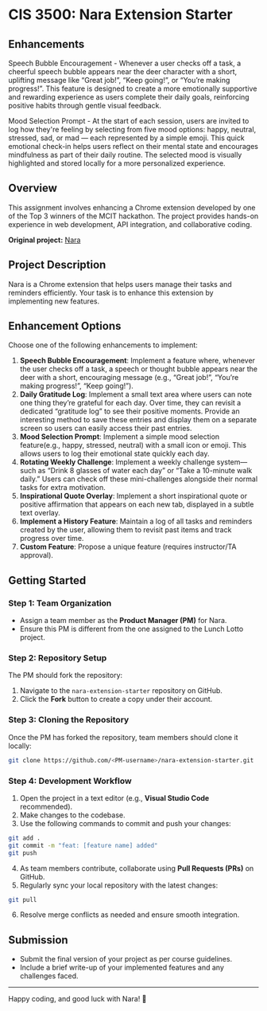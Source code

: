 # CIS 3500: Nara Extension Starter

## Enhancements

Speech Bubble Encouragement - Whenever a user checks off a task, a cheerful speech bubble appears near the deer character with a short, uplifting message like “Great job!”, “Keep going!”, or “You’re making progress!”. This feature is designed to create a more emotionally supportive and rewarding experience as users complete their daily goals, reinforcing positive habits through gentle visual feedback.

Mood Selection Prompt - At the start of each session, users are invited to log how they're feeling by selecting from five mood options: happy, neutral, stressed, sad, or mad — each represented by a simple emoji. This quick emotional check-in helps users reflect on their mental state and encourages mindfulness as part of their daily routine. The selected mood is visually highlighted and stored locally for a more personalized experience.

## Overview

This assignment involves enhancing a Chrome extension developed by one of the Top 3 winners of the MCIT hackathon. The project provides hands-on experience in web development, API integration, and collaborative coding.

**Original project:** [Nara](https://github.com/luyiZhang818/Nara-Chrome-Extension)

## Project Description

Nara is a Chrome extension that helps users manage their tasks and reminders efficiently. Your task is to enhance this extension by implementing new features.

## Enhancement Options

Choose one of the following enhancements to implement:

1. **Speech Bubble Encouragement**: Implement a feature where, whenever the user checks off a task, a speech or thought bubble appears near the deer with a short, encouraging message (e.g., “Great job!”, “You’re making progress!”, “Keep going!”).
2. **Daily Gratitude Log**: Implement a small text area where users can note one thing they’re grateful for each day. Over time, they can revisit a dedicated “gratitude log” to see their positive moments. Provide an interesting method to save these entries and display them on a separate screen so users can easily access their past entries.
3. **Mood Selection Prompt**: Implement a simple mood selection feature(e.g., happy, stressed, neutral) with a small icon or emoji. This allows users to log their emotional state quickly each day.
4. **Rotating Weekly Challenge**: Implement a weekly challenge system—such as “Drink 8 glasses of water each day” or “Take a 10-minute walk daily.” Users can check off these mini-challenges alongside their normal tasks for extra motivation.
5. **Inspirational Quote Overlay**: Implement a short inspirational quote or positive affirmation that appears on each new tab, displayed in a subtle text overlay.
6. **Implement a History Feature**: Maintain a log of all tasks and reminders created by the user, allowing them to revisit past items and track progress over time.
7. **Custom Feature**: Propose a unique feature (requires instructor/TA approval).

## Getting Started

### Step 1: Team Organization

- Assign a team member as the **Product Manager (PM)** for Nara.
- Ensure this PM is different from the one assigned to the Lunch Lotto project.

### Step 2: Repository Setup

The PM should fork the repository:

1. Navigate to the `nara-extension-starter` repository on GitHub.
2. Click the **Fork** button to create a copy under their account.

### Step 3: Cloning the Repository

Once the PM has forked the repository, team members should clone it locally:

```sh
git clone https://github.com/<PM-username>/nara-extension-starter.git
```

### Step 4: Development Workflow

1. Open the project in a text editor (e.g., **Visual Studio Code** recommended).
2. Make changes to the codebase.
3. Use the following commands to commit and push your changes:

```sh
git add .
git commit -m "feat: [feature name] added"
git push
```

4. As team members contribute, collaborate using **Pull Requests (PRs)** on GitHub.
5. Regularly sync your local repository with the latest changes:

```sh
git pull
```

6. Resolve merge conflicts as needed and ensure smooth integration.

## Submission

- Submit the final version of your project as per course guidelines.
- Include a brief write-up of your implemented features and any challenges faced.

---

Happy coding, and good luck with Nara! 🦌
